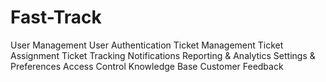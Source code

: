 # Fast-Track
User Management    User Authentication  Ticket Management     Ticket Assignment  Ticket Tracking  Notifications  Reporting &amp; Analytics  Settings &amp; Preferences Access Control Knowledge Base    Customer Feedback
